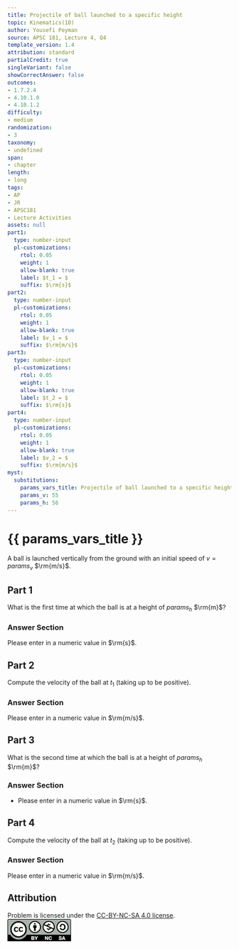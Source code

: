 ```yaml
---
title: Projectile of ball launched to a specific height
topic: Kinematics(1D)
author: Yousefi Peyman
source: APSC 181, Lecture 4, Q4
template_version: 1.4
attribution: standard
partialCredit: true
singleVariant: false
showCorrectAnswer: false
outcomes:
- 1.7.2.4
- 4.10.1.0
- 4.10.1.2
difficulty:
- medium
randomization:
- 3
taxonomy:
- undefined
span:
- chapter
length:
- long
tags:
- AP
- JR
- APSC181
- Lecture Activities
assets: null
part1:
  type: number-input
  pl-customizations:
    rtol: 0.05
    weight: 1
    allow-blank: true
    label: $t_1 = $
    suffix: $\rm{s}$
part2:
  type: number-input
  pl-customizations:
    rtol: 0.05
    weight: 1
    allow-blank: true
    label: $v_1 = $
    suffix: $\rm{m/s}$
part3:
  type: number-input
  pl-customizations:
    rtol: 0.05
    weight: 1
    allow-blank: true
    label: $t_2 = $
    suffix: $\rm{s}$
part4:
  type: number-input
  pl-customizations:
    rtol: 0.05
    weight: 1
    allow-blank: true
    label: $v_2 = $
    suffix: $\rm{m/s}$
myst:
  substitutions:
    params_vars_title: Projectile of ball launched to a specific height
    params_v: 55
    params_h: 56
---
```

# {{ params_vars_title }}
A ball is launched vertically from the ground with an initial speed of $v = {{ params_v }}$ $\rm{m/s}$.

## Part 1

What is the first time at which the ball is at a height of ${{ params_h }}$ $\rm{m}$?

### Answer Section

Please enter in a numeric value in $\rm{s}$.

## Part 2

Compute the velocity of the ball at $t_1$ (taking up to be positive).

### Answer Section

Please enter in a numeric value in $\rm{m/s}$.

## Part 3

What is the second time at which the ball is at a height of ${{ params_h }}$ $\rm{m}$?

### Answer Section

- Please enter in a numeric value in $\rm{s}$.

## Part 4

Compute the velocity of the ball at $t_2$ (taking up to be positive).

### Answer Section

Please enter in a numeric value in $\rm{m/s}$.

## Attribution

Problem is licensed under the [CC-BY-NC-SA 4.0 license](https://creativecommons.org/licenses/by-nc-sa/4.0/).<br> ![The Creative Commons 4.0 license requiring attribution-BY, non-commercial-NC, and share-alike-SA license.](https://raw.githubusercontent.com/firasm/bits/master/by-nc-sa.png)